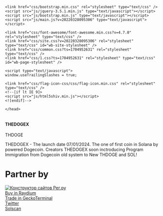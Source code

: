 <!DOCTYPE html>
<html lang="ru-ru">
<head>
    <script type="text/javascript">
		    </script>
	<meta http-equiv="content-type" content="text/html; charset=utf-8" />
	<title></title>
	<base href="http://www.thdogetoken.xyz/" />
			<meta name="viewport" content="width=device-width, initial-scale=1" />
		<meta name="description" content="" />
	<meta name="keywords" content="" />
		<!-- Facebook Open Graph -->
	<meta property="og:title" content="" />
	<meta property="og:description" content="" />
	<meta property="og:image" content="" />
	<meta property="og:type" content="article" />
	<meta property="og:url" content="http://www.thdogetoken.xyz/" />
	<!-- Facebook Open Graph end -->
		
	<link href="css/bootstrap.min.css" rel="stylesheet" type="text/css" />
	<script src="js/jquery-3.5.1.min.js" type="text/javascript"></script>
	<script src="js/bootstrap.min.js" type="text/javascript"></script>
	<script src="js/main.js?v=20220328095306" type="text/javascript"></script>

	<link href="css/font-awesome/font-awesome.min.css?v=4.7.0" rel="stylesheet" type="text/css" />
	<link href="css/site.css?v=20220328095306" rel="stylesheet" type="text/css" id="wb-site-stylesheet" />
	<link href="css/common.css?ts=1704952631" rel="stylesheet" type="text/css" />
	<link href="css/1.css?ts=1704952631" rel="stylesheet" type="text/css" id="wb-page-stylesheet" />
	
	<script type="text/javascript">
	window.useTrailingSlashes = true;
</script>
	
	<link href="css/flag-icon-css/css/flag-icon.min.css" rel="stylesheet" type="text/css" />	
	<!--[if lt IE 9]>
	<script src="js/html5shiv.min.js"></script>
	<![endif]-->

	</head>


<body class="site  " ><div class="root"><div class="vbox wb_container" id="wb_header">
	
</div>
<div class="vbox wb_container" id="wb_main">
	
<div id="wb_cs_row_1_wrp" class="wb_cont_inner_rel"><div id="wb_cs_row_1" class="wb-cs-row"><div id="wb_cs_col_2" class="wb-cs-col"><div id="wb_cs_row_3" class="wb-cs-row"><div id="wb_cs_col_4" class="wb-cs-col"><div id="wb_element_instance1" class="wb_element wb_element_picture wb-cs-elem" data-plugin="Picture" title=""><img alt="" src="gallery_gen/a6231b25834ab816ee6f90c6edff8eac.png" data-original-width="320" data-original-height="320"></div></div><div id="wb_cs_col_5" class="wb-cs-col"><div id="wb_cs_row_6" class="wb-cs-row"><div id="wb_cs_col_7" class="wb-cs-col"><div id="wb_element_instance2" class="wb_element wb_text_element wb-cs-elem" data-plugin="TextArea" style=" line-height: normal;"><h4 class="wb-stl-pagetitle"><strong>THEDOGEX </strong></h4>
</div></div><div class="wb-cs-clear"></div></div><div id="wb_cs_row_8" class="wb-cs-row"><div id="wb_cs_col_9" class="wb-cs-col"><div id="wb_element_instance9" class="wb_element wb_text_element wb-cs-elem" data-plugin="TextArea" style=" line-height: normal;"><p class="wb-stl-custom11">THDOGE</p>
</div></div><div class="wb-cs-clear"></div></div><div id="wb_cs_row_10" class="wb-cs-row"><div id="wb_cs_col_11" class="wb-cs-col"><div id="wb_element_instance8" class="wb_element wb_text_element wb-cs-elem" data-plugin="TextArea" style=" line-height: normal;"><p class="wb-stl-custom10">THEDOGEX - The launch date 07/01/2024. The one of first coin in Solana by powered Dogecoin. Creators THEDOGEX soon inctroducing Program Immigration from Dogecoin old system to New THDOGE and SOL!</p>
</div></div><div class="wb-cs-clear"></div></div></div><div class="wb-cs-clear"></div></div><div id="wb_cs_row_12" class="wb-cs-row"><div id="wb_cs_col_13" class="wb-cs-col"><div id="wb_element_instance3" class="wb_element wb_text_element wb-cs-elem" data-plugin="TextArea" style=" line-height: normal;"><h1 class="wb-stl-heading1">Partner by </h1>
</div></div><div id="wb_cs_col_14" class="wb-cs-col"><div id="wb_element_instance0" class="wb_element wb_element_picture wb-cs-elem" data-plugin="Picture" title="Конструктор сайтов Рег.ру"><a href="https://www.reg.ru/web-sites/website-builder/" title="Конструктор сайтов Рег.ру" target="_blank"><img alt="Конструктор сайтов Рег.ру" src="gallery_gen/33619da0cfac2525a5fd6ac464da2c5d.png" data-original-width="112" data-original-height="48"></a></div></div><div class="wb-cs-clear"></div></div></div><div id="wb_cs_col_15" class="wb-cs-col"><div id="wb_cs_row_16" class="wb-cs-row"><div id="wb_cs_col_17" class="wb-cs-col"><div id="wb_element_instance4" class="wb_element wb-cs-elem" data-plugin="Button"><a class="wb_button" href="https://raydium.io/swap/?inputCurrency=sol&amp;outputCurrency=4HTvWd5GPWyPi788xXLSDFAfUykt7Ld2TLSAwweKv1Ax&amp;inputAmount=0&amp;fixed=in"><span>Buy in Raydium</span></a></div></div><div class="wb-cs-clear"></div></div><div id="wb_cs_row_18" class="wb-cs-row"><div id="wb_cs_col_19" class="wb-cs-col"><div id="wb_element_instance5" class="wb_element wb-cs-elem" data-plugin="Button"><a class="wb_button" href="https://www.geckoterminal.com/solana/pools/H5d4paR5CUnsQRTUXiw2UWwBzSeypwzn9jQGBvSZHEMX"><span>Trade in GeckoTerminal</span></a></div></div><div class="wb-cs-clear"></div></div><div id="wb_cs_row_20" class="wb-cs-row"><div id="wb_cs_col_21" class="wb-cs-col"><div id="wb_element_instance6" class="wb_element wb-cs-elem" data-plugin="Button"><a class="wb_button" href="https://twitter.com/Ersef327941"><span>Twitter</span></a></div></div><div class="wb-cs-clear"></div></div><div id="wb_cs_row_22" class="wb-cs-row"><div id="wb_cs_col_23" class="wb-cs-col"><div id="wb_element_instance7" class="wb_element wb-cs-elem" data-plugin="Button"><a class="wb_button" href="https://solscan.io/token/4HTvWd5GPWyPi788xXLSDFAfUykt7Ld2TLSAwweKv1Ax"><span>Solscan</span></a></div></div><div class="wb-cs-clear"></div></div></div><div class="wb-cs-clear"></div></div><div class="wb-cs-clear"></div></div></div>
<div class="vbox wb_container" id="wb_footer" style="height: 80px;">
	
<div id="wb_element_instance10" class="wb_element" data-plugin="" style="text-align: center; width: 100%;"><div class="wb_footer"></div><script type="text/javascript">
			$(function() {
				var footer = $(".wb_footer");
				var html = (footer.html() + "").replace(/^\s+|\s+$/g, "");
				if (!html) {
					footer.parent().remove();
					footer = $("#wb_footer, #wb_footer .wb_cont_inner");
					footer.css({height: ""});
				}
			});
			</script></div></div><div class="wb_sbg"></div></div></body>
</html>
